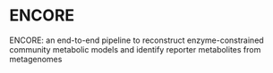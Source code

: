 # ENCORE
ENCORE: an end-to-end pipeline to reconstruct enzyme-constrained community metabolic models and identify reporter metabolites from metagenomes
